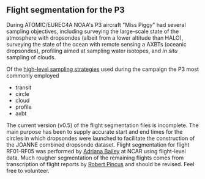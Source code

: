 ## Flight segmentation for the P3

During ATOMIC/EUREC4A NOAA's P3 aircraft "Miss Piggy" had several sampling objectives, including
surveying the large-scale state of the atmosphere with dropsondes (albeit from a lower altitude than HALO),
surveying the state of the ocean with remote sensing a AXBTs (oceanic dropsondes), profiling aimed
at sampling water isotopes, and _in situ_ sampling of clouds.

Of the [high-level sampling strategies](https://github.com/eurec4a/flight-phase-separation/blob/master/README.md)
used during the campaign the P3 most commonly employed
* transit
* circle
* cloud
* profile
* axbt

The current version (v0.5) of the flight segmentation files is incomplete. The main purpose has been to
supply accurate start and end times for the circles in which dropsondes were launched to facilitate the
construction of the JOANNE combined dropsonde dataset. Flight segmentation for flight RF01-RF05 was
performed by [Adriana Bailey](https://staff.ucar.edu/users/abailey) at NCAR using flight-level data.
Much rougher segmentation of the remaining flights comes from transcription of flight reports by
[Robert Pincus](http://cires.colorado.edu/researcher/robert-pincus) and should be revised.
Feel free to volunteer.
